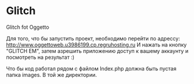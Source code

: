 Glitch
======

Glitch fot Oggetto

Для того, что бы запустить проект, необходимо перейти по адрессу:
http://www.oggettoweb.u3986199.cp.regruhosting.ru
И нажать на кнопку "GLITCH EM", затем азрешить приложению доступ к вашему аккаунту и посмотреть на результат :)

Что бы код работал рядом с файлом Index.php должна быть пустая папка images. В той же директории.
